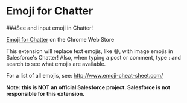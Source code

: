 Emoji for Chatter
=======================

###See and input emoji in Chatter!

[Emoji for Chatter](https://chrome.google.com/webstore/detail/emoji-for-chatter/dipcnkfbpgiehajjcohgldhjdnhpijhf?hl=en-US&utm_source=chrome-ntp-launcher) on the Chrome Web Store

This extension will replace text emojis, like :smile:, with image emojis in Salesforce's Chatter! Also, when typing a post or comment, type : and search to see what emojis are available.

For a list of all emojis, see: http://www.emoji-cheat-sheet.com/

**Note: this is NOT an official Salesforce project. Salesforce is not responsible for this extension.**
